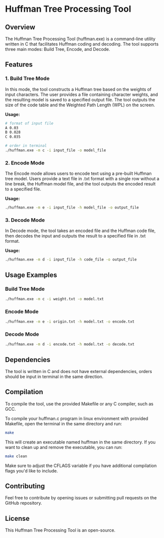 # Huffman Tree Processing Tool
## Overview
The Huffman Tree Processing Tool (huffman.exe) is a command-line utility written in C that facilitates Huffman coding and decoding. The tool supports three main modes: Build Tree, Encode, and Decode.

## Features
### 1. Build Tree Mode
In this mode, the tool constructs a Huffman tree based on the weights of input characters. The user provides a file containing character weights, and the resulting model is saved to a specified output file. The tool outputs the size of the code table and the Weighted Path Length (WPL) on the screen.

**Usage:**

```bash
# format of input file
A 0.03
B 0.028
C 0.035
```

```bash
# order in terminal
./huffman.exe -m c -i input_file -o model_file
```

### 2. Encode Mode
The Encode mode allows users to encode text using a pre-built Huffman tree model. Users provide a text file in .txt format with a single row without a line break, the Huffman model file, and the tool outputs the encoded result to a specified file.

**Usage:**

```bash
./huffman.exe -m e -i input_file -h model_file -o output_file
```

### 3. Decode Mode
In Decode mode, the tool takes an encoded file and the Huffman code file, then decodes the input and outputs the result to a specified file in .txt format.

**Usage:**

```bash
./huffman.exe -m d -i input_file -h code_file -o output_file
```

## Usage Examples
### Build Tree Mode
```bash
./huffman.exe -m c -i weight.txt -o model.txt
```

### Encode Mode
```bash
./huffman.exe -m e -i origin.txt -h model.txt -o encode.txt
```

### Decode Mode
```bash
./huffman.exe -m d -i encode.txt -h model.txt -o decode.txt
```

## Dependencies
The tool is written in C and does not have external dependencies, orders should be input in terminal in the same direction.

## Compilation
To compile the tool, use the provided Makefile or any C compiler, such as GCC.

To compile your huffman.c program in linux environment with provided Makefile, open the terminal in the same directory and run:

```bash
make
```
This will create an executable named huffman in the same directory. If you want to clean up and remove the executable, you can run:
```bash
make clean
```
Make sure to adjust the CFLAGS variable if you have additional compilation flags you'd like to include.

## Contributing
Feel free to contribute by opening issues or submitting pull requests on the GitHub repository.

## License
This Huffman Tree Processing Tool is an open-source.
